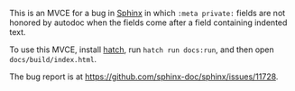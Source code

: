 This is an MVCE for a bug in [Sphinx](https://www.sphinx-doc.org) in which
`:meta private:` fields are not honored by autodoc when the fields come after a
field containing indented text.

To use this MVCE, install [hatch](https://hatch.pypa.io), run `hatch run
docs:run`, and then open `docs/build/index.html`.

The bug report is at <https://github.com/sphinx-doc/sphinx/issues/11728>.
